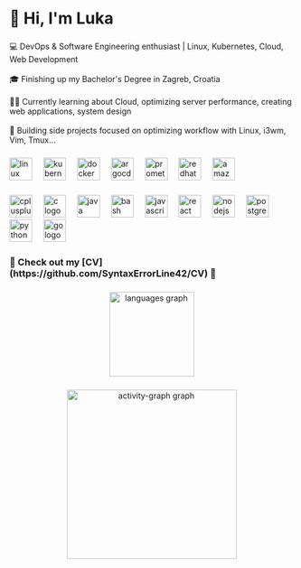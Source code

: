 <h1 align="left">👋 Hi, I'm Luka</h1>

###

<p align="left">💻 DevOps & Software Engineering enthusiast | Linux, Kubernetes, Cloud, Web Development  <br><br>🎓 Finishing up my Bachelor's Degree in Zagreb, Croatia  <br><br>👨‍💻 Currently learning about Cloud, optimizing server performance, creating web applications, system design  <br><br>🚀 Building side projects focused on optimizing workflow with Linux, i3wm, Vim, Tmux...</p>

###

<div align="left">
  <img src="https://cdn.jsdelivr.net/gh/devicons/devicon/icons/linux/linux-original.svg" height="40" alt="linux logo"  />
  <img width="12" />
  <img src="https://cdn.jsdelivr.net/gh/devicons/devicon/icons/kubernetes/kubernetes-plain.svg" height="40" alt="kubernetes logo"  />
  <img width="12" />
  <img src="https://cdn.jsdelivr.net/gh/devicons/devicon/icons/docker/docker-original.svg" height="40" alt="docker logo"  />
  <img width="12" />
  <img src="https://cdn.jsdelivr.net/gh/devicons/devicon/icons/argocd/argocd-original.svg" height="40" alt="argocd logo"  />
  <img width="12" />
  <img src="https://cdn.jsdelivr.net/gh/devicons/devicon/icons/prometheus/prometheus-original.svg" height="40" alt="prometheus logo"  />
  <img width="12" />
  <img src="https://cdn.jsdelivr.net/gh/devicons/devicon/icons/redhat/redhat-plain-wordmark.svg" height="40" alt="redhat logo"  />
  <img width="12" />
  <img src="https://cdn.jsdelivr.net/gh/devicons/devicon/icons/amazonwebservices/amazonwebservices-original-wordmark.svg" height="40" alt="amazonwebservices logo"  />
</div>

###

<div align="left">
  <img src="https://cdn.jsdelivr.net/gh/devicons/devicon/icons/cplusplus/cplusplus-original.svg" height="40" alt="cplusplus logo"  />
  <img width="12" />
  <img src="https://cdn.jsdelivr.net/gh/devicons/devicon/icons/c/c-original.svg" height="40" alt="c logo"  />
  <img width="12" />
  <img src="https://cdn.jsdelivr.net/gh/devicons/devicon/icons/java/java-original.svg" height="40" alt="java logo"  />
  <img width="12" />
  <img src="https://cdn.jsdelivr.net/gh/devicons/devicon/icons/bash/bash-original.svg" height="40" alt="bash logo"  />
  <img width="12" />
  <img src="https://cdn.jsdelivr.net/gh/devicons/devicon/icons/javascript/javascript-original.svg" height="40" alt="javascript logo"  />
  <img width="12" />
  <img src="https://cdn.jsdelivr.net/gh/devicons/devicon/icons/react/react-original.svg" height="40" alt="react logo"  />
  <img width="12" />
  <img src="https://cdn.jsdelivr.net/gh/devicons/devicon/icons/nodejs/nodejs-original-wordmark.svg" height="40" alt="nodejs logo"  />
  <img width="12" />
  <img src="https://cdn.jsdelivr.net/gh/devicons/devicon/icons/postgresql/postgresql-original.svg" height="40" alt="postgresql logo"  />
  <img width="12" />
  <img src="https://cdn.jsdelivr.net/gh/devicons/devicon/icons/python/python-original.svg" height="40" alt="python logo"  />
  <img width="12" />
  <img src="https://cdn.jsdelivr.net/gh/devicons/devicon/icons/go/go-original-wordmark.svg" height="40" alt="go logo"  />
</div>

###

<h3 align="left">📄 Check out my [CV](https://github.com/SyntaxErrorLine42/CV) 📄</h3>

###

<div align="center">
  <img src="https://github-readme-stats.vercel.app/api/top-langs?username=SyntaxErrorLine42&locale=en&hide_title=false&layout=compact&card_width=320&langs_count=12&theme=dracula&hide_border=false&order=2" height="150" alt="languages graph"  />
</div>

###

<div align="center">
  <img src="https://github-readme-activity-graph.vercel.app/graph?username=SyntaxErrorLine42&radius=16&theme=react&area=true&order=5&hide_border=false&hide_title=false" height="300" alt="activity-graph graph"  />
</div>

###
